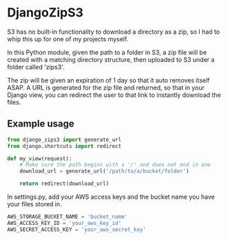 # DjangoZipS3

S3 has no built-in functionality to download a directory as a zip, so I had to whip this up for one of my projects myself.

In this Python module, given the path to a folder in S3, a zip file will be created with a matching directory structure, then uploaded to S3 under a folder called 'zips3'. 

The zip will be given an expiration of 1 day so that it auto removes itself ASAP. A URL is generated for the zip file and returned, so that in your Django view, you can redirect the user to that link to instantly download the files.

## Example usage
```py
from django_zips3 import generate_url
from django.shortcuts import redirect

def my_view(request):
    # Make sure the path begins with a '/' and does not end in one
    download_url = generate_url('/path/to/a/bucket/folder')

    return redirect(download_url)
```

In settings.py, add your AWS access keys and the bucket name you have your files stored in.

```py
AWS_STORAGE_BUCKET_NAME = 'bucket_name'
AWS_ACCESS_KEY_ID = 'your_aws_key_id'
AWS_SECRET_ACCESS_KEY = 'your_aws_secret_key'
```